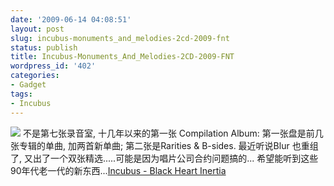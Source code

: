 ```yaml
---
date: '2009-06-14 04:08:51'
layout: post
slug: incubus-monuments_and_melodies-2cd-2009-fnt
status: publish
title: Incubus-Monuments_And_Melodies-2CD-2009-FNT
wordpress_id: '402'
categories:
- Gadget
tags:
- Incubus
---
```


![](http://cover6.cduniverse.com/MuzeAudioArt/Large/72/1067972.jpg)
不是第七张录音室, 十几年以来的第一张 Compilation Album: 
第一张盘是前几张专辑的单曲, 加两首新单曲; 第二张是Rarities & B-sides.
最近听说Blur 也重组了, 又出了一个双张精选.....可能是因为唱片公司合约问题搞的... 希望能听到这些90年代老一代的新东西...[Incubus - Black Heart Inertia](http://www.joost.com/135xpnk/t/Incubus-Black-Heart-Inertia)
